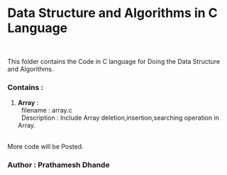 # Data Structure and Algorithms in C Language
</br>
<p align='left'>
This folder contains the Code in C language for Doing the Data Structure and Algorithms.
</p>

### Contains : </br>
1. **Array** : </br>
&nbsp; filename : array.c </br>
&nbsp; Description : Include Array deletion,insertion,searching operation in Array.
</br>
More code will be Posted.

### Author : Prathamesh Dhande
